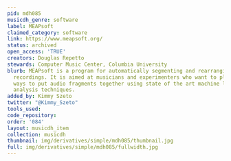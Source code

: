 ```yaml
---
pid: mdh085
musicdh_genre: software
label: MEAPsoft
claimed_category: software
link: https://www.meapsoft.org/
status: archived
open_access: 'TRUE'
creators: Douglas Repetto
stewards: Computer Music Center, Columbia University
blurb: MEAPsoft is a program for automatically segmenting and rearranging music audio
  recordings. It is aimed at musicians and experimenters who want to play with new
  ways to put audio fragments together using state of the art machine listening and
  analysis techniques.
added_by: Kimmy Szeto
twitter: "@Kimmy_Szeto"
tools_used:
code_repository:
order: '084'
layout: musicdh_item
collection: musicdh
thumbnail: img/derivatives/simple/mdh085/thumbnail.jpg
full: img/derivatives/simple/mdh085/fullwidth.jpg
---
```

